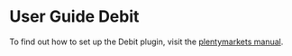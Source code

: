 # User Guide Debit

<div class="alert alert-info" role="alert">
 To find out how to set up the Debit plugin, visit the <a href="https://knowledge.plentymarkets.com/payment/payment-plugins/debit" target="_blank">plentymarkets manual</a>.
</div>
